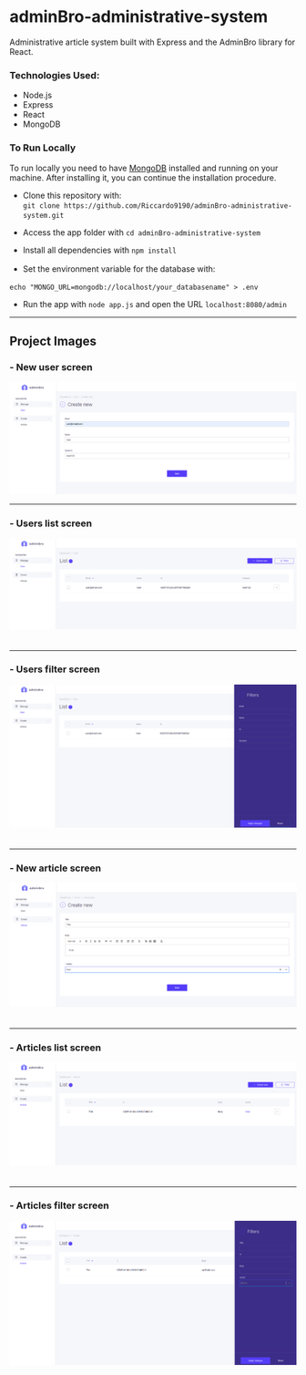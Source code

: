 # adminBro-administrative-system

Administrative article system built with Express and the AdminBro library for React.

### Technologies Used:

- Node.js
- Express
- React
- MongoDB

### To Run Locally

To run locally you need to have [MongoDB](https://docs.mongodb.com/manual/installation/) installed and running on your machine.
After installing it, you can continue the installation procedure.

- Clone this repository with:  
```git clone https://github.com/Riccardo9190/adminBro-administrative-system.git```

- Access the app folder with ```cd adminBro-administrative-system```

- Install all dependencies with ```npm install```

- Set the environment variable for the database with: 
ㅤㅤ
```shell
echo "MONGO_URL=mongodb://localhost/your_databasename" > .env
```

- Run the app with ```node app.js``` and open the URL ```localhost:8080/admin```

<hr/>

## Project Images

### - New user screen
<img src="https://github.com/Riccardo9190/adminBro-administrative-system/blob/master/public/readme_images/new_user.png" /> 

<hr/>

### - Users list screen
<img src="https://github.com/Riccardo9190/adminBro-administrative-system/blob/master/public/readme_images/users_list.png" />ㅤ

<hr/>

### - Users filter screen
<img src="https://github.com/Riccardo9190/adminBro-administrative-system/blob/master/public/readme_images/users_filter.png" />ㅤ

<hr/>

### - New article screen 
<img src="https://github.com/Riccardo9190/adminBro-administrative-system/blob/master/public/readme_images/new_article.png" />ㅤ

<hr/>

### - Articles list screen 
<img src="https://github.com/Riccardo9190/adminBro-administrative-system/blob/master/public/readme_images/articles_list.png" />ㅤ

<hr/>

### - Articles filter screen 
<img src="https://github.com/Riccardo9190/adminBro-administrative-system/blob/master/public/readme_images/articles_filter.png" />ㅤ
